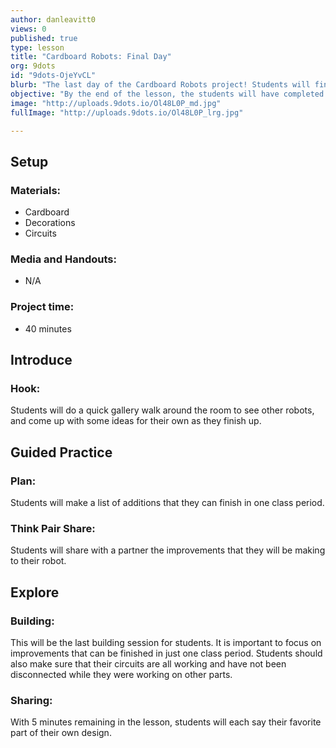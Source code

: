 ```yaml
---
author: danleavitt0
views: 0
published: true
type: lesson
title: "Cardboard Robots: Final Day"
org: 9dots
id: "9dots-OjeYvCL"
blurb: "The last day of the Cardboard Robots project! Students will finish up anything they are working on and show their creation to the group."
objective: "By the end of the lesson, the students will have completed a cardboard robot with fixed parts, moveable parts, and at least one circuit."
image: "http://uploads.9dots.io/Ol48L0P_md.jpg"
fullImage: "http://uploads.9dots.io/Ol48L0P_lrg.jpg"

---
```


## Setup

### Materials:

- Cardboard
- Decorations
- Circuits

### Media and Handouts:

- N/A

### Project time:

- 40 minutes

## Introduce

### Hook:
Students will do a quick gallery walk around the room to see other robots, and come up with some ideas for their own as they finish up.

## Guided Practice

### Plan:
Students will make a list of additions that they can finish in one class period. 

### Think Pair Share:
Students will share with a partner the improvements that they will be making to their robot.

## Explore

### Building:
This will be the last building session for students. It is important to focus on improvements that can be finished in just one class period. Students should also make sure that their circuits are all working and have not been disconnected while they were working on other parts.

### Sharing:
With 5 minutes remaining in the lesson, students will each say their favorite part of their own design.
